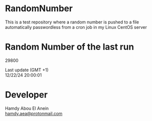 # RandomNumber    
This is a test repository where a random number is pushed to a file automatically passwordless from a cron job in my Linux CentOS server    
# Random Number of the last run   
29800
      
Last update (GMT +1)    
12/22/24 20:00:01
# Developer    
Hamdy Abou El Anein   
hamdy.aea@protonmail.com
